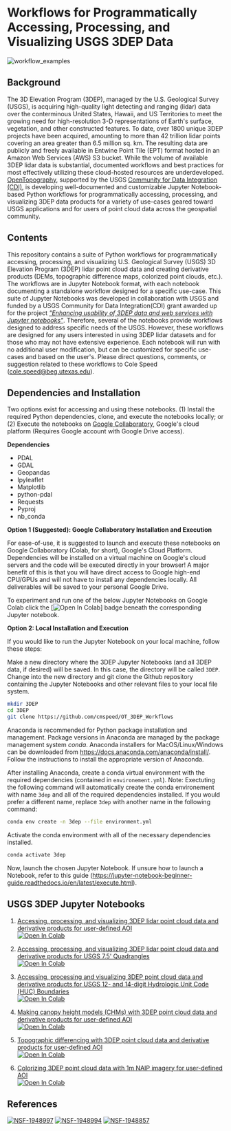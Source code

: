 # Workflows for Programmatically Accessing, Processing, and Visualizing USGS 3DEP Data

![workflow_examples](docs/img/examples.png)

## Background
The 3D Elevation Program (3DEP), managed by the U.S. Geological Survey (USGS), is acquiring high-quality light detecting and ranging (lidar) data over the conterminous United States, Hawaii, and US Territories to meet the growing need for high-resolution 3-D representations of Earth's surface, vegetation, and other constructed features. To date, over 1800 unique 3DEP projects have been acquired, amounting to more than 42 trillion lidar points covering an area greater than 6.5 million sq. km. The resulting data are publicly and freely available in Entwine Point Tile (EPT) format hosted in an Amazon Web Services (AWS) S3 bucket. While the volume of available 3DEP lidar data is substantial, documented workflows and best practices for most effectively utilizing these cloud-hosted resources are underdeveloped. <a href="https://opentopography.org/">OpenTopography</a>, supported by the USGS <a href="https://www.usgs.gov/centers/community-for-data-integration-cdi">Community for Data Integration (CDI)</a>, is developing well-documented and customizable Jupyter Notebook-based Python workflows for programmatically accessing, processing, and visualizing 3DEP data products for a variety of use-cases geared toward USGS applications and for users of point cloud data across the geospatial community. 

## Contents
This repository contains a suite of Python workflows for programmatically accessing, processing, and visualizing U.S. Geological Survey (USGS) 3D Elevation Program (3DEP) lidar point cloud data and creating derivative products (DEMs, topographic difference maps, colorized point clouds, etc.). The workflows are in Jupyter Notebook format, with each notebook documenting a standalone workflow designed for a specific use-case. This suite of Jupyter Notebooks was developed in collaboration with USGS and funded by a USGS Community for Data Integration(CDI) grant awarded up for the project <a href="https://www.usgs.gov/centers/community-for-data-integration-cdi/science/enhancing-usability-3dep-data-and-web-services"> *"Enhancing usability of 3DEP data and web services with Jupyter notebooks"*</a>. Therefore, several of the notebooks provide workflows designed to address specific needs of the USGS. However, these workflows are designed for any users interested in using 3DEP lidar datasets and for those who may not have extensive experience. Each notebook will run with no additional user modification, but can be customized for specific use-cases and based on the user's. Please direct questions, comments, or suggestion related to these workflows to Cole Speed (<cole.speed@beg.utexas.edu>). 

## Dependencies and Installation
Two options exist for accessing and using these notebooks. (1) Install the required Python dependencies, clone, and execute the notebooks locally; or (2) Execute the notebooks on <a href="https://colab.research.google.com/">Google Collaboratory</a>, Google's cloud platform (Requires Google account with Google Drive access).

**Dependencies**
* PDAL
* GDAL
* Geopandas
* Ipyleaflet
* Matplotlib
* python-pdal
* Requests
* Pyproj
* nb_conda

**Option 1 (Suggested): Google Collaboratory Installation and Execution**

For ease-of-use, it is suggested to launch and execute these notebooks on Google Collaboratory (Colab, for short), Google's Cloud Platform. Dependencies will be installed on a virtual machine on Google's cloud servers and the code will be executed directly in your browser! A major benefit of this is that you will have direct access to Google high-end CPU/GPUs and will not have to install any dependencies locally. All deliverables will be saved to your personal Google Drive.

To experiment and run one of the below Jupyter Notebooks on Google Colab click the [![Open In Colab](https://colab.research.google.com/assets/colab-badge.svg)] badge beneath the corresponding Jupyter notebook. 

**Option 2: Local Installation and Execution**

If you would like to run the Jupyter Notebook on your local machine, follow these steps:

Make a new directory where the 3DEP Jupyter Notebooks (and all 3DEP data, if desired) will be saved. In this case, the directory will be called `3DEP`. Change into the new directory and git clone the Github repository containing the Jupyter Notebooks and other relevant files to your local file system.

```bash
mkdir 3DEP
cd 3DEP
git clone https://github.com/cmspeed/OT_3DEP_Workflows
```

Anaconda is recommended for Python package installation and management. Package versions in Anaconda are managed by the package management system *conda*. Anaconda installers for MacOS/Linux/Windows can be downloaded from https://docs.anaconda.com/anaconda/install/. Follow the instructions to install the appropriate version of Anaconda.

After installing Anaconda, create a conda virtual environment with the required dependencies (contained in `environement.yml`). Note: Exectuting the following command will automatically create the conda environement with name `3dep` and all of the required dependencies installed. If you would prefer a different name, replace `3dep` with another name in the following command:

```bash
conda env create -n 3dep --file environment.yml
```

Activate the conda environment with all of the necessary dependencies installed. 

```bash
conda activate 3dep
```

Now, launch the chosen Jupyter Notebook. If unsure how to launch a Notebook, refer to this guide (https://jupyter-notebook-beginner-guide.readthedocs.io/en/latest/execute.html). 

## USGS 3DEP Jupyter Notebooks

1. [Accessing, processing, and visualizing 3DEP lidar point cloud data and derivative products for user-defined AOI](https://github.com/cmspeed/OT_3DEP_Workflows/blob/main/notebooks/3DEP_pointcloud_access_processing_DTM_creation.ipynb)<br/>
[![Open In Colab](https://colab.research.google.com/assets/colab-badge.svg)](https://colab.research.google.com/github/cmspeed/OT_3DEP_Workflows/blob/main/notebooks/3DEP_pointcloud_access_processing_DTM_creation.ipynb)<br/>

2. [Accessing, processing, and visualizing 3DEP lidar point cloud data and derivative products for USGS 7.5' Quadrangles](https://github.com/cmspeed/OT_3DEP_Workflows/blob/main/notebooks/Programmatically_accessing_3DEP_data_using_USGS_7.5_Quadrangles.ipynb)<br/>
[![Open In Colab](https://colab.research.google.com/assets/colab-badge.svg)](https://colab.research.google.com/github/cmspeed/OT_3DEP_Workflows/blob/main/notebooks/Programmatically_accessing_3DEP_data_using_USGS_7.5_Quadrangles.ipynb)

3. [Accessing, processing and visualizing 3DEP point cloud data and derivative products for USGS 12- and 14-digit Hydrologic Unit Code (HUC) Boundaries](https://github.com/cmspeed/OT_3DEP_Workflows/blob/main/notebooks/3DEP_data_for_watershedboundaries.ipynb)<br/>
[![Open In Colab](https://colab.research.google.com/assets/colab-badge.svg)](https://colab.research.google.com/github/cmspeed/OT_3DEP_Workflows/blob/main/notebooks/3DEP_data_for_watershedboundaries.ipynb)

4. [Making canopy height models (CHMs) with 3DEP point cloud data and derivative products for user-defined AOI](https://github.com/cmspeed/OT_3DEP_Workflows/blob/main/notebooks/Making_a_Canopy_Height_Model_Using_USGS_3DEP_Data.ipynb)<br/>
[![Open In Colab](https://colab.research.google.com/assets/colab-badge.svg)](https://colab.research.google.com/github/cmspeed/OT_3DEP_Workflows/blob/main/notebooks/Making_a_Canopy_Height_Model_Using_USGS_3DEP_Data.ipynb)

5. [Topographic differencing with 3DEP point cloud data and derivative products for user-defined AOI](https://github.com/cmspeed/OT_3DEP_Workflows/blob/main/notebooks/Topographic_differencing_3DEP_and_OT_lidar_data.ipynb)<br/>
[![Open In Colab](https://colab.research.google.com/assets/colab-badge.svg)](https://colab.research.google.com/github/cmspeed/OT_3DEP_Workflows/blob/main/notebooks/Topographic_differencing_3DEP_and_OT_lidar_data.ipynb)

6. [Colorizing 3DEP point cloud data with 1m NAIP imagery for user-defined AOI](https://github.com/cmspeed/OT_3DEP_Workflows/blob/main/notebooks/colorizePC.ipynb)<br/>
[![Open In Colab](https://colab.research.google.com/assets/colab-badge.svg)](https://colab.research.google.com/github/cmspeed/OT_3DEP_Workflows/blob/main/notebooks/colorizePC.ipynb)

## References

[![NSF-1948997](https://img.shields.io/badge/NSF-1948997-blue.svg)](https://nsf.gov/awardsearch/showAward?AWD_ID=1948997) 
[![NSF-1948994](https://img.shields.io/badge/NSF-1948994-blue.svg)](https://nsf.gov/awardsearch/showAward?AWD_ID=1948994)
[![NSF-1948857](https://img.shields.io/badge/NSF-1948857-blue.svg)](https://nsf.gov/awardsearch/showAward?AWD_ID=1948857)
